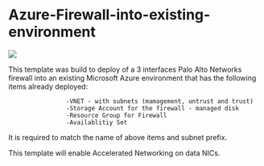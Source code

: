# Azure-Firewall-into-existing-environment

[<img src="http://azuredeploy.net/deploybutton.png"/>](https://portal.azure.com/#create/Microsoft.Template/uri/https%3A%2F%2Fraw.githubusercontent.com%2Fhssong67%2FAzurePAVM%2Fmaster%2FPA-VM-3int-avset-mgdisk%2FAzureDeploy.json)

This template was build to deploy of a 3 interfaces Palo Alto Networks firewall into an existing Microsoft Azure environment that has the following items already deployed:

                    -VNET - with subnets (mamagement, untrust and trust)
                    -Storage Account for the firewall - managed disk
                    -Resource Group for Firewall
                    -Availablitiy Set
                    
It is required to match the name of above items and subnet prefix.

This template will enable Accelerated Networking on data NICs.
